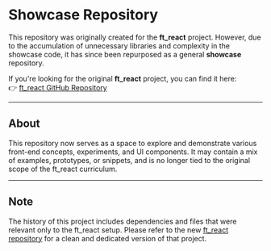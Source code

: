 # Showcase Repository

This repository was originally created for the **ft_react** project. However, due to the accumulation of unnecessary libraries and complexity in the showcase code, it has since been repurposed as a general **showcase** repository.

If you're looking for the original **ft_react** project, you can find it here:  
👉 [ft_react GitHub Repository](https://github.com/Emsa001/ft_react)

---

## About

This repository now serves as a space to explore and demonstrate various front-end concepts, experiments, and UI components. It may contain a mix of examples, prototypes, or snippets, and is no longer tied to the original scope of the ft_react curriculum.

---

## Note

The history of this project includes dependencies and files that were relevant only to the ft_react setup. Please refer to the new [ft_react repository](https://github.com/Emsa001/ft_react) for a clean and dedicated version of that project.
